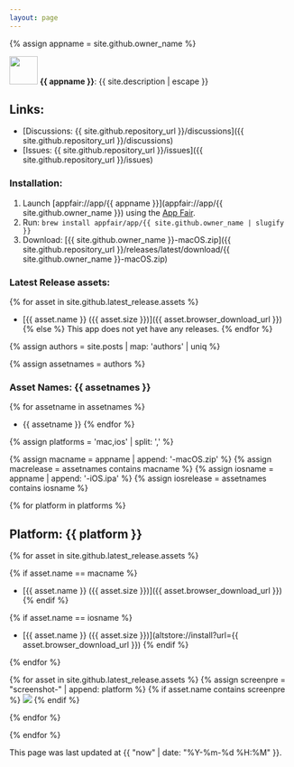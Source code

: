 ```yaml
---
layout: page
---
```


{% assign appname = site.github.owner_name %}

<img height="50" width="50" src="{{ site.github.repository_url }}/releases/latest/download/{{ site.github.owner_name }}.png" /> **{{ appname }}**: {{ site.description | escape }}

## Links:

  * [Discussions: {{ site.github.repository_url }}/discussions]({{ site.github.repository_url }}/discussions)
  * [Issues: {{ site.github.repository_url }}/issues]({{ site.github.repository_url }}/issues)

### Installation:

  1. Launch [appfair://app/{{ appname }}](appfair://app/{{ site.github.owner_name }}) using the [App Fair](https://www.app-fair.app).
  2. Run: `brew install appfair/app/{{ site.github.owner_name | slugify }}`
  3.  Download: [{{ site.github.owner_name }}-macOS.zip]({{ site.github.repository_url }}/releases/latest/download/{{ site.github.owner_name }}-macOS.zip)


### Latest Release assets:

{% for asset in site.github.latest_release.assets %}
  * [{{ asset.name }} ({{ asset.size }})]({{ asset.browser_download_url }})
{% else %}
  This app does not yet have any releases.
{% endfor %}

<!-- render the platform screenshots -->

{% assign authors = site.posts | map: 'authors' | uniq %}

{% assign assetnames = authors %}

<!-- { % assign assetnames = site.github.latest_release.assets | map: 'name' | uniq % } -->

### Asset Names: {{ assetnames }}

{% for assetname in assetnames %}
- {{ assetname }}
{% endfor %}


{% assign platforms = 'mac,ios' | split: ',' %}

{% assign macname = appname | append: '-macOS.zip' %}
{% assign macrelease = assetnames contains macname %}
{% assign iosname = appname | append: '-iOS.ipa' %}
{% assign iosrelease = assetnames contains iosname %}

{% for platform in platforms %}

## Platform: {{ platform }}

{% for asset in site.github.latest_release.assets %}

{% if asset.name == macname %}
  - [{{ asset.name }} ({{ asset.size }})]({{ asset.browser_download_url }})
{% endif %}

{% if asset.name == iosname %}
  - [{{ asset.name }} ({{ asset.size }})](altstore://install?url={{ asset.browser_download_url }})
{% endif %}

{% endfor %} <!-- asset -->


<!-- screenshots follow assets -->
{% for asset in site.github.latest_release.assets %}
{% assign screenpre = "screenshot-" | append: platform %}
{% if asset.name contains screenpre %}
<img src="{{ asset.browser_download_url }}" />
{% endif %}

{% endfor %} <!-- asset -->

{% endfor %} <!-- platforms -->


<!-- 

## Variables:

```
api_url: {{ site.github.api_url }}
help_url: {{ site.github.help_url }}
environment: {{ site.github.environment }}
pages_env: {{ site.github.pages_env }}
public_repositories: {{ site.github.public_repositories }}
organization_members: {{ site.github.organization_members }}
build_revision: {{ site.github.build_revision }}
project_title: {{ site.github.project_title }}
project_tagline: {{ site.github.project_tagline }}
owner_name: {{ site.github.owner_name }}
owner_url: {{ site.github.owner_url }}
owner_gravatar_url: {{ site.github.owner_gravatar_url }}
repository_url: {{ site.github.repository_url }}
repository_nwo: {{ site.github.repository_nwo }}
repository_name: {{ site.github.repository_name }}
zip_url: {{ site.github.zip_url }}
tar_url: {{ site.github.tar_url }}
clone_url: {{ site.github.clone_url }}
releases_url: {{ site.github.releases_url }}
issues_url: {{ site.github.issues_url }}
wiki_url: {{ site.github.wiki_url }}
language: {{ site.github.language }}
is_user_page: {{ site.github.is_user_page }}
is_project_page: {{ site.github.is_project_page }}
show_downloads: {{ site.github.show_downloads }}
url: {{ site.github.url }}
baseurl: {{ site.github.baseurl }}
contributors: {{ site.github.contributors }}
releases: {{ site.github.releases }}
latest_release: {{ site.github.latest_release }}
private: {{ site.github.private }}
license: {{ site.github.license }}
 key: {{ site.github.license.key }}
 name: {{ site.github.license.name }}
 spdx_id: {{ site.github.license.spdx_id }}
 url: {{ site.github.license.url }}
source: {{ site.github.source }}
 branch: {{ site.github.source.branch }}
 path: {{ site.github.source.path }}
```

-->

<!--

## Latest Release:

```
{{ site.github.latest_release | jsonify }}
```

-->


<!-- 

E.g.:

```json
{
  "url": "https://api.github.com/repos/Tidal-Zone/App/releases/56670343",
  "assets_url": "https://api.github.com/repos/Tidal-Zone/App/releases/56670343/assets",
  "upload_url": "https://uploads.github.com/repos/Tidal-Zone/App/releases/56670343/assets{?name,label}",
  "html_url": "https://github.com/Tidal-Zone/App/releases/tag/0.0.2",
  "id": 56670343,
  "author": {
    "login": "github-actions[bot]",
    "id": 41898282,
    "node_id": "MDM6Qm90NDE4OTgyODI=",
    "avatar_url": "https://avatars.githubusercontent.com/in/15368?v=4",
    "gravatar_id": "",
    "url": "https://api.github.com/users/github-actions%5Bbot%5D",
    "html_url": "https://github.com/apps/github-actions",
    "followers_url": "https://api.github.com/users/github-actions%5Bbot%5D/followers",
    "following_url": "https://api.github.com/users/github-actions%5Bbot%5D/following{/other_user}",
    "gists_url": "https://api.github.com/users/github-actions%5Bbot%5D/gists{/gist_id}",
    "starred_url": "https://api.github.com/users/github-actions%5Bbot%5D/starred{/owner}{/repo}",
    "subscriptions_url": "https://api.github.com/users/github-actions%5Bbot%5D/subscriptions",
    "organizations_url": "https://api.github.com/users/github-actions%5Bbot%5D/orgs",
    "repos_url": "https://api.github.com/users/github-actions%5Bbot%5D/repos",
    "events_url": "https://api.github.com/users/github-actions%5Bbot%5D/events{/privacy}",
    "received_events_url": "https://api.github.com/users/github-actions%5Bbot%5D/received_events",
    "type": "Bot",
    "site_admin": false
  },
  "node_id": "RE_kwDOGpPaZ84DYLiH",
  "tag_name": "0.0.2",
  "target_commitish": "main",
  "name": "",
  "draft": false,
  "prerelease": false,
  "created_at": "2022-01-08 20:14:11 UTC",
  "published_at": "2022-01-08 20:27:20 UTC",
  "assets": [
    {
      "url": "https://api.github.com/repos/Tidal-Zone/App/releases/assets/53505987",
      "id": 53505987,
      "node_id": "RA_kwDOGpPaZ84DMG_D",
      "name": "Info.plist",
      "label": "",
      "content_type": "application/octet-stream",
      "state": "uploaded",
      "size": 2271,
      "download_count": 0,
      "created_at": "2022-01-08 20:27:21 UTC",
      "updated_at": "2022-01-08 20:27:22 UTC",
      "browser_download_url": "https://github.com/Tidal-Zone/App/releases/download/0.0.2/Info.plist"
    },
    {
      "url": "https://api.github.com/repos/Tidal-Zone/App/releases/assets/53505990",
      "id": 53505990,
      "node_id": "RA_kwDOGpPaZ84DMG_G",
      "name": "LICENSE.txt",
      "label": "",
      "content_type": "text/plain; charset=utf-8",
      "state": "uploaded",
      "size": 34523,
      "download_count": 0,
      "created_at": "2022-01-08 20:27:21 UTC",
      "updated_at": "2022-01-08 20:27:21 UTC",
      "browser_download_url": "https://github.com/Tidal-Zone/App/releases/download/0.0.2/LICENSE.txt"
    },
    {
      "url": "https://api.github.com/repos/Tidal-Zone/App/releases/assets/53505989",
      "id": 53505989,
      "node_id": "RA_kwDOGpPaZ84DMG_F",
      "name": "Package.resolved",
      "label": "",
      "content_type": "application/octet-stream",
      "state": "uploaded",
      "size": 311,
      "download_count": 0,
      "created_at": "2022-01-08 20:27:21 UTC",
      "updated_at": "2022-01-08 20:27:22 UTC",
      "browser_download_url": "https://github.com/Tidal-Zone/App/releases/download/0.0.2/Package.resolved"
    },
    {
      "url": "https://api.github.com/repos/Tidal-Zone/App/releases/assets/53505986",
      "id": 53505986,
      "node_id": "RA_kwDOGpPaZ84DMG_C",
      "name": "README.md",
      "label": "",
      "content_type": "application/octet-stream",
      "state": "uploaded",
      "size": 4331,
      "download_count": 0,
      "created_at": "2022-01-08 20:27:21 UTC",
      "updated_at": "2022-01-08 20:27:21 UTC",
      "browser_download_url": "https://github.com/Tidal-Zone/App/releases/download/0.0.2/README.md"
    },
    {
      "url": "https://api.github.com/repos/Tidal-Zone/App/releases/assets/53505988",
      "id": 53505988,
      "node_id": "RA_kwDOGpPaZ84DMG_E",
      "name": "Sandbox.entitlements",
      "label": "",
      "content_type": "application/octet-stream",
      "state": "uploaded",
      "size": 1212,
      "download_count": 0,
      "created_at": "2022-01-08 20:27:21 UTC",
      "updated_at": "2022-01-08 20:27:21 UTC",
      "browser_download_url": "https://github.com/Tidal-Zone/App/releases/download/0.0.2/Sandbox.entitlements"
    },
    {
      "url": "https://api.github.com/repos/Tidal-Zone/App/releases/assets/53505991",
      "id": 53505991,
      "node_id": "RA_kwDOGpPaZ84DMG_H",
      "name": "Tidal-Zone-iOS.ipa",
      "label": "",
      "content_type": "application/octet-stream",
      "state": "uploaded",
      "size": 6013456,
      "download_count": 1,
      "created_at": "2022-01-08 20:27:22 UTC",
      "updated_at": "2022-01-08 20:27:23 UTC",
      "browser_download_url": "https://github.com/Tidal-Zone/App/releases/download/0.0.2/Tidal-Zone-iOS.ipa"
    },
    {
      "url": "https://api.github.com/repos/Tidal-Zone/App/releases/assets/53505993",
      "id": 53505993,
      "node_id": "RA_kwDOGpPaZ84DMG_J",
      "name": "Tidal-Zone-macOS.zip",
      "label": "",
      "content_type": "application/zip",
      "state": "uploaded",
      "size": 2412680,
      "download_count": 5,
      "created_at": "2022-01-08 20:27:22 UTC",
      "updated_at": "2022-01-08 20:27:23 UTC",
      "browser_download_url": "https://github.com/Tidal-Zone/App/releases/download/0.0.2/Tidal-Zone-macOS.zip"
    },
    {
      "url": "https://api.github.com/repos/Tidal-Zone/App/releases/assets/53505994",
      "id": 53505994,
      "node_id": "RA_kwDOGpPaZ84DMG_K",
      "name": "Tidal-Zone.png",
      "label": "",
      "content_type": "image/png",
      "state": "uploaded",
      "size": 30111,
      "download_count": 25,
      "created_at": "2022-01-08 20:27:22 UTC",
      "updated_at": "2022-01-08 20:27:22 UTC",
      "browser_download_url": "https://github.com/Tidal-Zone/App/releases/download/0.0.2/Tidal-Zone.png"
    }
  ],
  "tarball_url": "https://api.github.com/repos/Tidal-Zone/App/tarball/0.0.2",
  "zipball_url": "https://api.github.com/repos/Tidal-Zone/App/zipball/0.0.2",
  "body": "Release 0.0.2"
}
```
-->


This page was last updated at {{ "now" | date: "%Y-%m-%d %H:%M" }}.


